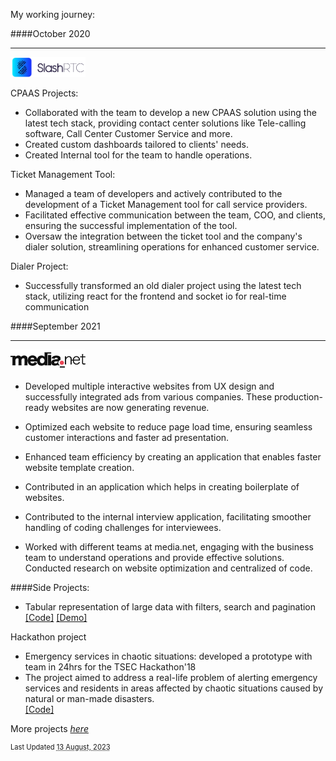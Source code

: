 My working journey:

####October 2020

<hr>

<a href="https://www.slashrtc.com/" target="_blank"><img src="../images/slash.svg" alt="SlashRTC" width="120" /></a>

CPAAS Projects:

- Collaborated with the team to develop a new CPAAS solution using the latest tech stack, providing contact center solutions like Tele-calling software, Call Center Customer Service and more.
- Created custom dashboards tailored to clients' needs.
- Created Internal tool for the team to handle operations.

Ticket Management Tool:

- Managed a team of developers and actively contributed to the development of a Ticket Management tool for call service providers.
- Facilitated effective communication between the team, COO, and clients, ensuring the successful implementation of the tool.
- Oversaw the integration between the ticket tool and the company's dialer solution, streamlining operations for enhanced customer service.

Dialer Project:

- Successfully transformed an old dialer project using the latest tech stack, utilizing react for the frontend and socket io for real-time communication

####September 2021

<hr>

<a href="https://www.media.net/" target="_blank"><img src="../images/media.svg" alt="media.net" width="120" /></a>

- Developed multiple interactive websites from UX design and successfully integrated ads from various companies. These production-ready websites are now generating revenue.

- Optimized each website to reduce page load time, ensuring seamless customer interactions and faster ad presentation.

- Enhanced team efficiency by creating an application that enables faster website template creation.

- Contributed in an application which helps in creating boilerplate of websites.

- Contributed to the internal interview application, facilitating smoother handling of coding challenges for interviewees.

- Worked with different teams at media.net, engaging with the business team to understand operations and provide effective solutions. Conducted research on website optimization and centralized of code.

####Side Projects:

- Tabular representation of large data with filters, search and pagination
  </br>
  <a href="https://github.com/umeshjain1999/Filter" target="_blank">[Code]</a> <a href="https://airports-filter.netlify.app/" target="_blank">[Demo]</a>

Hackathon project

- Emergency services in chaotic situations: developed a prototype with team in 24hrs for the TSEC Hackathon'18
- The project aimed to address a real-life problem of alerting emergency services and residents in areas affected by chaotic situations caused by natural or man-made disasters.
  </br>
  <a href="https://github.com/umeshjain1999/DebugThugs" target="_blank">[Code]</a>

More projects <a href="https://github.com/umeshjain1999?tab=repositories" target="_blank">_here_</a>

<div style="font-size:0.7rem;"> Last Updated <span style="text-decoration:underline;text-decoration-style: dotted;">13 August, 2023</span> </div>
